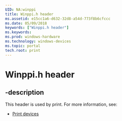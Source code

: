 ```yaml
---
UID: NA:winppi
title: Winppi.h header
ms.assetid: e15cc1a6-d632-32d8-a54d-773f8b6cfccc
ms.date: 05/09/2018
keywords: ["Winppi.h header"]
ms.keywords: 
ms.prod: windows-hardware
ms.technology: windows-devices
ms.topic: portal
tech.root: print
---
```


# Winppi.h header


## -description


This header is used by print. For more information, see:

- [Print devices](../_print/index.md)
